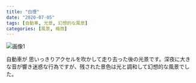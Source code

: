 ```yaml
---
title: "白煙"
date: "2020-07-05"
tags: [自動車, 光景, 幻想的な風景]
categories: [風景, 梅雨]
---
```


![画像1](https://assets.st-note.com/production/uploads/images/29777252/picture_pc_a717ba03e6a363da78f929285139af64.jpg)

自動車が 思いっきりアクセルを吹かして走り去った後の光景です。深夜に大きな音が響き迷惑な行為ですが、残された景色は光と調和して幻想的な風景でした。
